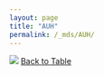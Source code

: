 ```yaml
---
layout: page
title: "AUH"
permalink: /_mds/AUH/
---
```


![](../../alns_9.28.22/aln_5HSAA009015_0.991.png?raw=true
)
[Back to Table](../../display)

